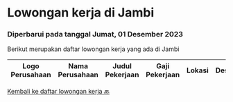 
  # Lowongan kerja di Jambi

  ### Diperbarui pada tanggal Jumat, 01 Desember 2023

  Berikut merupakan daftar lowongan kerja yang ada di Jambi

  |Logo Perusahaan | Nama Perusahaan | Judul Pekerjaan | Gaji Pekerjaan | Lokasi | Deskripsi | Tanggal diunggah | Pranala |
  | -------------- | --------------- | --------------- | --------- | --------- | -------------- | ------- | ----------- |
  

  [Kembali ke daftar lowongan kerja 🔙](../README.md#daftar-lowongan-kerja)
  